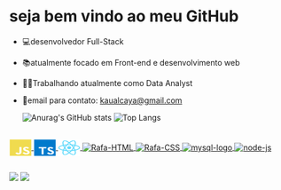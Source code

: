 # seja bem vindo ao meu GitHub

- 💻desenvolvedor Full-Stack

- 📚atualmente focado em Front-end e desenvolvimento web

- 👨‍💻Trabalhando atualmente como Data Analyst 

- 📩email para contato: kaualcaya@gmail.com
  
   ![Anurag's GitHub stats](https://github-readme-stats.vercel.app/api?username=Kaualcaya&show_icons=true&theme=jolly)
  ![Top Langs](https://github-readme-stats.vercel.app/api/top-langs/?username=Kaualcaya&layout=compact)
<div align="left">
  <a href="https://www.instagram.com/k.alcaya/">
</div>
  


<div style="display: inline_block"><br>
  <img align="center" alt="Rafa-Js" height="30" width="40" src="https://raw.githubusercontent.com/devicons/devicon/master/icons/javascript/javascript-plain.svg">
  <img align="center" alt="Rafa-Ts" height="30" width="40" src="https://raw.githubusercontent.com/devicons/devicon/master/icons/typescript/typescript-plain.svg">
  <img align="center" alt="Rafa-React" height="30" width="40" src="https://raw.githubusercontent.com/devicons/devicon/master/icons/react/react-original.svg">
  <img align="center" alt="Rafa-HTML" <img width="30" height="40" src="https://img.icons8.com/fluency/48/tailwind_css.png" alt="tailwind_css"/>
  <img align="center" alt="Rafa-CSS" <img width="40" height="40" src="https://img.icons8.com/fluency/96/nextjs.png" alt="nextjs"/>
  <img align="center"  height="30" width="40" src="https://img.icons8.com/fluency/48/mysql-logo.png" alt="mysql-logo"/>
   <img align="center"  <img width="40" height="40" src="https://img.icons8.com/fluency/48/node-js.png" alt="node-js"/>
  
</div>
  
  ##
 
<div> 
  <a href="https://www.instagram.com/k.alcaya/" target="_blank"><img src="https://img.shields.io/badge/-Instagram-%23E4405F?style=for-the-badge&logo=instagram&logoColor=white" target="_blank"></a>
  <a href="https://www.linkedin.com/in/kau%C3%A3-alcaya-94b67b203/" target="_blank"><img src="https://img.shields.io/badge/-LinkedIn-%230077B5?style=for-the-badge&logo=linkedin&logoColor=white" target="_blank"></a> 
  
</div>


 

